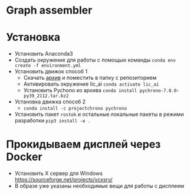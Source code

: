 # Graph assembler

# Установка

* Установить Anaconda3
* Создать окружение для работы с помощью команды `conda env create -f environment.yml`
* Установить движок способ 1
  * Скачать [архив](https://anaconda.org/projectchrono/pychrono/7.0.0/download/win-64/pychrono-7.0.0-py39_2112.tar.bz2) и поместить в папку с репозиторием
  * Активировать окружение lic_ai `conda activate lic_ai`
  * Установить Pychono из архива `conda install pychrono-7.0.0-py39_2112.tar.bz2`
* Установка движка способ 2
  * `conda install -c projectchrono pychrono`
* Установить пакет `rostok` и остальные локальные пакеты в режими разработки `pip3 install -e .`  
# Прокидываем дисплей через Docker

* Установить Х сервер для Windows https://sourceforge.net/projects/vcxsrv/
* В образе уже указаны необходимые вещи для работы с дисплеем

